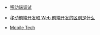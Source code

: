 * [移动端调试](./debug)

* [移动前端开发和 Web 前端开发的区别是什么](https://www.zhihu.com/question/20269059)

* [Mobile Tech](https://github.com/jtyjty99999/mobileTech)
